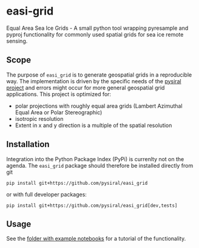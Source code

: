 # easi-grid

Equal Area Sea Ice Grids - A small python tool wrapping pyresample and pyproj functionality for commonly used spatial grids for sea ice remote sensing. 

## Scope

The purpose of `easi_grid` is to generate geospatial grids in a reproducible way. 
The implementation is driven by the specific needs of the
[pysiral project](https://github.com/pysiral) and errors might occur 
for more general geospatial grid applications. This 
project is optimized for:

- polar projections with roughly equal area grids 
  (Lambert Azimuthal Equal Area or Polar Stereographic)
- isotropic resolution
- Extent in x and y direction is a multiple of the spatial resolution

## Installation

Integration into the Python Package Index (PyPi) is currenlty not on the agenda. 
The `easi_grid` package should therefore be installed directly from git 

```commandline
pip install git+https://github.com/pysiral/easi_grid
```

or with full developer packages:

```commandline
pip install git+https://github.com/pysiral/easi_grid[dev,tests]
```

## Usage

See the [folder with example notebooks](https://github.com/pysiral/easi_grid/tree/main/examples)
for a tutorial of the functionality. 
